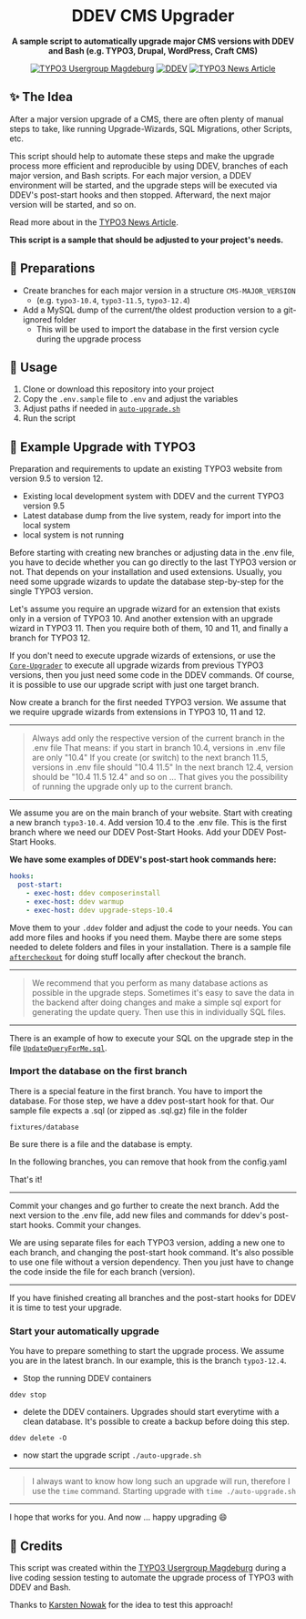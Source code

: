 <div align="center">

# DDEV CMS Upgrader

**A sample script to automatically upgrade major CMS versions with DDEV and Bash (e.g. TYPO3,
Drupal, WordPress, Craft CMS)**

[![TYPO3 Usergroup Magdeburg](https://img.shields.io/badge/TYPO3-Usergroup_Magdeburg-ff8700?style=flat-square&logo=typo3)](https://www.meetup.com/de-DE/typo3-usergroup-magdeburg/)
[![DDEV](https://img.shields.io/badge/DDEV-Foundation-02a8e2?style=flat-square&logo=data:image/png;base64,iVBORw0KGgoAAAANSUhEUgAAABMAAAAPCAYAAAAGRPQsAAAACXBIWXMAAAsSAAALEgHS3X78AAABIElEQVQ4jY2T0XGDMBBE383wbzoIHYRUELuDdBBTQXAH7sAlQCdOKsCuIKQC6GDzkVOsgCDeGY3uxGnvMZKMFUn69LBfKLmY2SEk2ZoZcAFG4CvxbQPUknIzqwAsQVMAnRv91+gKNEBrZlWKbIzm64LRBqiBFqiARtKNTNIReFwxmDYcA5XvOcVkz0AJ5J4XPnr+HkDudS1wAE7ADiCT1HiXDx+hcwuc3TCsPzhFD+yDya+0rEZSLqmbrJ8lHT3exnMGPEWdRo9fPcd/Jajw+Y3bQc0laVihnGpwmi6KFZuVfseQtA/xQuN8YtRJGlKF2xnHfXRl6gXk/FzI8JS2wHsCMNyzAtiZ2fqLkVTfQVeG+hnZxKwEXiLKqXoz60PyDWDeV6d2QUBxAAAAAElFTkSuQmCC)](https://ddev.com/)
[![TYPO3 News Article](https://img.shields.io/badge/TYPO3-News_Article-ff8700?style=flat-square&logo=typo3)](https://typo3.org/article/automatic-typo3-updates-across-several-major-versions-with-ddev)

</div>

## ✨ The Idea

After a major version upgrade of a CMS, there are often plenty of manual steps to take, like
running Upgrade-Wizards, SQL Migrations, other Scripts, etc.

This script should help to automate these steps and make the upgrade process more efficient and
reproducible by using DDEV, branches of each major version, and Bash scripts. For each major version,
a DDEV environment will be started, and the upgrade steps will be executed via DDEV's post-start
hooks and then stopped. Afterward, the next major version will be started, and so on.

Read more about in the [TYPO3 News Article](https://typo3.org/article/automatic-typo3-updates-across-several-major-versions-with-ddev).

**This script is a sample that should be adjusted to your project's needs.**

## 🔧 Preparations

- Create branches for each major version in a structure `CMS-MAJOR_VERSION`
    - (e.g. `typo3-10.4`, `typo3-11.5`, `typo3-12.4`)
- Add a MySQL dump of the current/the oldest production version to a git-ignored folder
    - This will be used to import the database in the first version cycle during the upgrade process

## 🚀 Usage

1. Clone or download this repository into your project
2. Copy the `.env.sample` file to `.env` and adjust the variables
3. Adjust paths if needed in [`auto-upgrade.sh`](auto-upgrade.sh)
4. Run the script

## 📝 Example Upgrade with TYPO3

Preparation and requirements to update an existing TYPO3 website from version 9.5 to version 12.

* Existing local development system with DDEV and the current TYPO3 version 9.5
* Latest database dump from the live system, ready for import into the local system
* local system is not running

Before starting with creating new branches or adjusting data in the .env file, you have to decide
whether you can go directly to the last TYPO3 version or not. That depends on your installation and
used extensions. Usually, you need some upgrade wizards to update the database step-by-step for the
single TYPO3 version.

Let's assume you require an upgrade wizard for an extension that exists only in a version of TYPO3 10.
And another extension with an upgrade wizard in TYPO3 11. Then you require both of them, 10 and 11,
and finally a branch for TYPO3 12.

If you don't need to execute upgrade wizards of extensions, or use the
[`Core-Upgrader`](https://github.com/WapplerSystems/core_upgrader) to execute all upgrade wizards from previous TYPO3 versions, then you just
need some code in the DDEV commands. Of course, it is possible to use our upgrade script with
just one target branch.

Now create a branch for the first needed TYPO3 version. We assume that we require upgrade wizards
from extensions in TYPO3 10, 11 and 12.

---
> Always add only the respective version of the current branch in the .env file
> That means: if you start in branch 10.4, versions in .env file are only "10.4"
> If you create (or switch) to the next branch 11.5, versions in .env file should "10.4 11.5"
> In the next branch 12.4, version should be "10.4 11.5 12.4" and so on …
> That gives you the possibility of running the upgrade only up to the current branch.
---

We assume you are on the main branch of your website. Start with creating a new branch `typo3-10.4`.
Add version 10.4 to the .env file. This is the first branch where we need our DDEV Post-Start Hooks.
Add your DDEV Post-Start Hooks.

**We have some examples of DDEV's post-start hook commands here:**

```yaml
hooks:
  post-start:
    - exec-host: ddev composerinstall
    - exec-host: ddev warmup
    - exec-host: ddev upgrade-steps-10.4
```

Move them to your `.ddev` folder and adjust the code to your needs. You can add more files and hooks
if you need them. Maybe there are some steps needed to delete folders and files in your installation.
There is a sample file  [`aftercheckout`](.ddev/commands/web/aftercheckout) for doing stuff locally after checkout the branch.

---
> We recommend that you perform as many database actions as possible in the upgrade steps.
> Sometimes it's easy to save the data in the backend after doing changes and make a simple sql
> export for generating the update query. Then use this in individually SQL files.
---

There is an example of how to execute your SQL on the upgrade step in the file
[`UpdateQueryForMe.sql`](.ddev/commands/web/UpdateQueryForMe.sql).

### Import the database on the first branch

There is a special feature in the first branch. You have to import the database. For those step,
we have a ddev post-start hook for that. Our sample file expects a .sql (or zipped as .sql.gz) file
in the folder

    fixtures/database

Be sure there is a file and the database is empty.

In the following branches, you can remove that hook from the config.yaml

That's it!

---

Commit your changes and go further to create the next branch. Add the next version to the .env file,
add new files and commands for ddev's post-start hooks. Commit your changes.

We are using separate files for each TYPO3 version, adding a new one to each branch, and changing
the post-start hook command. It's also possible to use one file without a version dependency. Then
you just have to change the code inside the file for each branch (version).

---

If you have finished creating all branches and the post-start hooks for DDEV it is time to test
your upgrade.

### Start your automatically upgrade

You have to prepare something to start the upgrade process. We assume you are in the latest branch.
In our example, this is the branch `typo3-12.4`.

* Stop the running DDEV containers
```
ddev stop
```
* delete the DDEV containers. Upgrades should start everytime with a clean database. It's possible
to create a backup before doing this step.
```
ddev delete -O
```
* now start the upgrade script `./auto-upgrade.sh`

---
> I always want to know how long such an upgrade will run, therefore I use the `time` command.
> Starting upgrade with `time ./auto-upgrade.sh`
---

I hope that works for you. And now … happy upgrading 😄

## 💎 Credits

This script was created within the [TYPO3 Usergroup Magdeburg](https://www.meetup.com/de-DE/typo3-usergroup-magdeburg/)
during a live coding session testing to automate the upgrade process of TYPO3 with DDEV and Bash.

Thanks to [Karsten Nowak](https://github.com/kanow) for the idea to test this approach!
